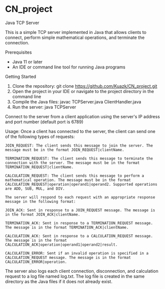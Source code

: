 # CN_project
Java TCP Server

This is a simple TCP server implemented in Java that allows clients to connect, perform simple mathematical operations, and terminate the connection.

Prerequisites
* Java 11 or later
* An IDE or command line tool for running Java programs

Getting Started
1. Clone the repository: git clone https://github.com/Kuazk/CN_project.git
2. Open the project in your IDE or navigate to the project directory in the command line
3. Compile the Java files: javac TCPServer.java ClientHandler.java
4. Run the server: java TCPServer

Connect to the server from a client application using the server's IP address and port number (default port is 6789)

Usage:
    Once a client has connected to the server, the client can send one of the following types of requests:

    JOIN_REQUEST: The client sends this message to join the server. The message must be in the format JOIN_REQUEST|clientName.

    TERMINATION_REQUEST: The client sends this message to terminate the connection with the server. The message must be in the format TERMINATION_REQUEST|clientName.

    CALCULATION_REQUEST: The client sends this message to perform a mathematical operation. The message must be in the format CALCULATION_REQUEST|operation|operand1|operand2. Supported operations are ADD, SUB, MUL, and DIV.

    The server will respond to each request with an appropriate response message in the following format:

    JOIN_ACK: Sent in response to a JOIN_REQUEST message. The message is in the format JOIN_ACK|clientName.

    TERMINATION_ACK: Sent in response to a TERMINATION_REQUEST message. The message is in the format TERMINATION_ACK|clientName.

    CALCULATION_ACK: Sent in response to a CALCULATION_REQUEST message. The message is in the format CALCULATION_ACK|operation|operand1|operand2|result.

    CALCULATION_ERROR: Sent if an invalid operation is specified in a CALCULATION_REQUEST message. The message is in the format CALCULATION_ERROR|operation.

The server also logs each client connection, disconnection, and calculation request to a log file named log.txt. The log file is created in the same directory as the Java files if it does not already exist.
